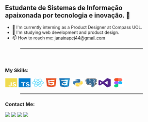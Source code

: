 ## Estudante de Sistemas de Informação apaixonada por tecnologia e inovação. 👋

- 🔭 I'm currently interning as a Product Designer at Compass UOL.
- 🌱 I'm studying web development and product design.
- 📫 How to reach me: janainapcj44@gmail.com

<hr style="border: 1px solid #ccc; width: 80%; margin: 20px auto;">

<div style="display: inline_block"><br>
  <h3>My Skills:</h3>
  <img align="center" alt="Jana-Js" height="30" width="40" src="https://raw.githubusercontent.com/devicons/devicon/master/icons/javascript/javascript-plain.svg">
  <img align="center" alt="Jana-Ts" height="30" width="40" src="https://raw.githubusercontent.com/devicons/devicon/master/icons/typescript/typescript-plain.svg">
  <img align="center" alt="Jana-React" height="30" width="40" src="https://raw.githubusercontent.com/devicons/devicon/master/icons/react/react-original.svg">
  <img align="center" alt="Jana-HTML" height="30" width="40" src="https://raw.githubusercontent.com/devicons/devicon/master/icons/html5/html5-original.svg">
  <img align="center" alt="Jana-CSS" height="30" width="40" src="https://raw.githubusercontent.com/devicons/devicon/master/icons/css3/css3-original.svg">
  <img align="center" alt="Jana-Python" height="30" width="40" src="https://raw.githubusercontent.com/devicons/devicon/master/icons/python/python-original.svg">
  <img align="center" alt="Jana-PostgreSQL" height="30" width="40" src="https://raw.githubusercontent.com/devicons/devicon/master/icons/postgresql/postgresql-original.svg">
  <img align="center" alt="Jana-VSCode" height="30" width="40" src="https://raw.githubusercontent.com/devicons/devicon/master/icons/visualstudio/visualstudio-plain.svg">
  <img align="center" alt="Jana-Figma" height="30" width="40" src="https://raw.githubusercontent.com/devicons/devicon/master/icons/figma/figma-original.svg">
</div>

<hr style="border: 1px solid #ccc; width: 80%; margin: 20px auto;">
 
<div> 
  <h3>Contact Me:</h3>
  <a href="https://instagram.com/jjanasousa" target="_blank"><img src="https://img.shields.io/badge/-Instagram-%23E4405F?style=for-the-badge&logo=instagram&logoColor=white" target="_blank"></a>
 <a href="https://discord.com/users/.janaly" target="_blank"><img src="https://img.shields.io/badge/Discord-7289DA?style=for-the-badge&logo=discord&logoColor=white" target="_blank"></a> 
  <a href="https://www.linkedin.com/in/janainamac%C3%A1rio/" target="_blank"><img src="https://img.shields.io/badge/-LinkedIn-%230077B5?style=for-the-badge&logo=linkedin&logoColor=white" target="_blank"></a> 
  <a href="https://t.me/jannalyx" target="_blank"><img src="https://img.shields.io/badge/Telegram-0088CC?style=for-the-badge&logo=telegram&logoColor=white" target="_blank"></a>
  
</div>
